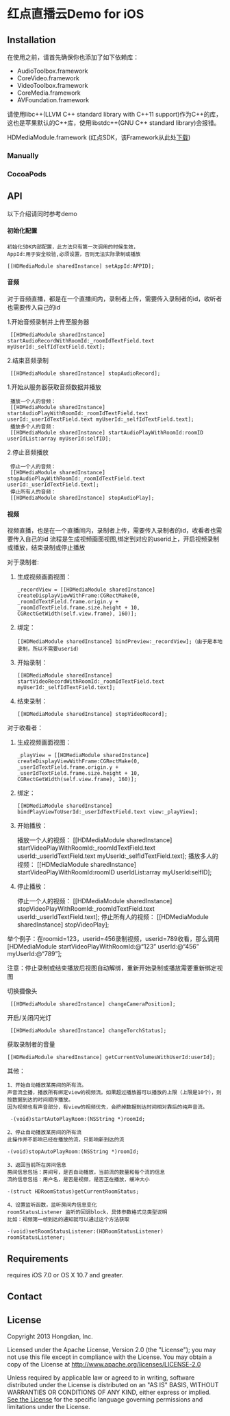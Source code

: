 
# 红点直播云Demo for iOS #

## Installation  ##

 在使用之前，请首先确保你也添加了如下依赖库：
 
  * AudioToolbox.framework
  * CoreVideo.framework
  * VideoToolbox.framework
  * CoreMedia.framework
  * AVFoundation.framework

请使用libc++(LLVM C++ standard library with C++11 support)作为C++的库，
这也是苹果默认的C++库，使用libstdc++(GNU C++ standard library)会报错。

HDMediaModule.framework (红点SDK，该Framework从此处[下载]( http://media-sdk.b0.upaiyun.com/ios-live-sdk/HDMediaModule.framework.20150928.zip))

### Manually ####



### CocoaPods ###

## API ##
 以下介绍请同时参考demo

#### 初始化配置 ####

    初始化SDK内部配置，此方法只有第一次调用的时候生效，
    AppId:用于安全校验,必须设置，否则无法实际录制或播放

    [[HDMediaModule sharedInstance] setAppId:APPID];


#### 音频 ####
  对于音频直播，都是在一个直播间内，录制者上传，需要传入录制者的id，收听者也需要传入自己的id
  
  1.开始音频录制并上传至服务器
 
     [[HDMediaModule sharedInstance] startAudioRecordWithRoomId:_roomIdTextField.text myUserId:_selfIdTextField.text];
 
  2.结束音频录制
 
     [[HDMediaModule sharedInstance] stopAudioRecord];
 
  1.开始从服务器获取音频数据并播放
 
     播放一个人的音频：
     [[HDMediaModule sharedInstance] startAudioPlayWithRoomId:_roomIdTextField.text userId:_userIdTextField.text myUserId:_selfIdTextField.text];
     播放多个人的音频：
     [[HDMediaModule sharedInstance] startAudioPlayWithRoomId:roomID userIdList:array myUserId:selfID];

 
   2.停止音频播放
 
     停止一个人的音频：
     [[HDMediaModule sharedInstance] stopAudioPlayWithRoomId:_roomIdTextField.text userId:_userIdTextField.text];
     停止所有人的音频：
     [[HDMediaModule sharedInstance] stopAudioPlay];

#### 视频 ####

  视频直播，也是在一个直播间内，录制者上传，需要传入录制者的id，收看者也需要传入自己的id
  流程是生成视频画面视图,绑定到对应的userid上，开启视频录制或播放，结束录制或停止播放

  对于录制者:
  
  1. 生成视频画面视图：
  
         _recordView = [[HDMediaModule sharedInstance] createDisplayViewWithFrame:CGRectMake(0, _roomIdTextField.frame.origin.y + _roomIdTextField.frame.size.height + 10, CGRectGetWidth(self.view.frame), 160)];
  
  2. 绑定：
  
         [[HDMediaModule sharedInstance] bindPreview:_recordView];（由于是本地录制，所以不需要userid）
  
  3. 开始录制：
  
         [[HDMediaModule sharedInstance] startVideoRecordWithRoomId:_roomIdTextField.text myUserId:_selfIdTextField.text];
  
  4. 结束录制： 
  
         [[HDMediaModule sharedInstance] stopVideoRecord];

  
对于收看者：
  
  1. 生成视频画面视图： 
  
         _playView = [[HDMediaModule sharedInstance] createDisplayViewWithFrame:CGRectMake(0, _userIdTextField.frame.origin.y + _userIdTextField.frame.size.height + 10, CGRectGetWidth(self.view.frame), 160)];
  
  2. 绑定：
  
         [[HDMediaModule sharedInstance] bindPlayViewToUserId:_userIdTextField.text view:_playView];
  
  3. 开始播放：
  
        播放一个人的视频：
        [[HDMediaModule sharedInstance] startVideoPlayWithRoomId:_roomIdTextField.text userId:_userIdTextField.text myUserId:_selfIdTextField.text];
        播放多人的视频：
        [[HDMediaModule sharedInstance] startVideoPlayWithRoomId:roomID userIdList:array myUserId:selfID];
 
  4. 停止播放：
  
        停止一个人的视频：
        [[HDMediaModule sharedInstance] stopVideoPlayWithRoomId:_roomIdTextField.text userId:_userIdTextField.text];
        停止所有人的视频：
        [[HDMediaModule sharedInstance] stopVideoPlay];
 
 
举个例子：在roomid=123，userid=456录制视频，userid=789收看，那么调用[HDMediaModule startVideoPlayWithRoomId:@“123” userId:@“456” myUserId:@“789”];

注意：停止录制或结束播放后视图自动解绑，重新开始录制或播放需要重新绑定视图
  
  切换摄像头
  
     [[HDMediaModule sharedInstance] changeCameraPosition];
  
  开启/关闭闪光灯
  
     [[HDMediaModule sharedInstance] changeTorchStatus];
     
  获取录制者的音量
  
    [[HDMediaModule sharedInstance] getCurrentVolumesWithUserId:userId];   
     
 其他：
 
    
    1、开始自动播放某房间的所有流。
    声音流全播，播放所有绑定view的视频流。如果超过播放器可以播放的上限（上限是10个），则按数据到达的时间顺序播放。
    因为视频也有声音部分，有view的视频优先，会挤掉数据到达时间相对靠后的纯声音流。
    
     -(void)startAutoPlayRoom:(NSString *)roomId;
     
    2、停止自动播放某房间的所有流
    此操作并不影响已经在播放的流，只影响新到达的流
 
    -(void)stopAutoPlayRoom:(NSString *)roomId;
    
    3、返回当前所在房间信息
    房间信息包括：房间号，是否自动播放，当前流的数量和每个流的信息
    流的信息包括：用户名，是否是视频，是否正在播放，缓冲大小
    
    -(struct HDRoomStatus)getCurrentRoomStatus;

    4、设置监听函数，监听房间内信息变化
	roomStatusListener 监听的回调block，具体参数格式见类型说明
	比如：视频第一帧到达的通知就可以通过这个方法获取
	
	-(void)setRoomStatusListener:(HDRoomStatusListener) roomStatusListener;

## Requirements ##

 requires iOS 7.0 or OS X 10.7 and greater.

## Contact ##


## License ##

Copyright 2013 Hongdian, Inc.

Licensed under the Apache License, Version 2.0 (the "License"); you may not use this file except in compliance with the License. You may obtain a copy of the License at http://www.apache.org/licenses/LICENSE-2.0

Unless required by applicable law or agreed to in writing, software distributed under the License is distributed on an "AS IS" BASIS, WITHOUT WARRANTIES OR CONDITIONS OF ANY KIND, either express or implied. [See the License](LICENSE.txt) for the specific language governing permissions and limitations under the License.
